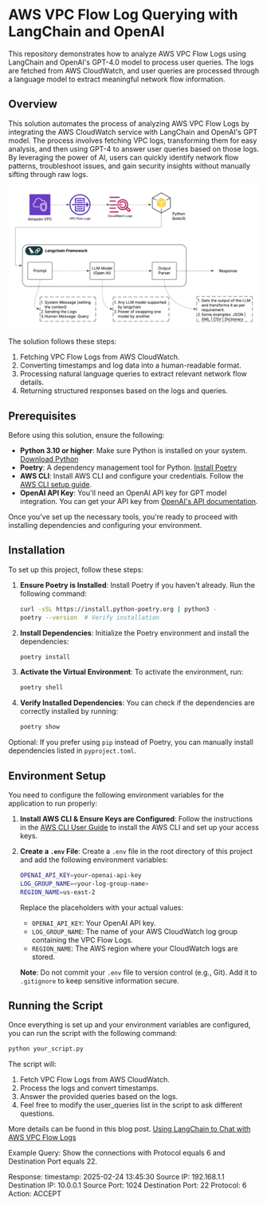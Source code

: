 # AWS VPC Flow Log Querying with LangChain and OpenAI

This repository demonstrates how to analyze AWS VPC Flow Logs using LangChain and OpenAI's GPT-4.0 model to process user queries. The logs are fetched from AWS CloudWatch, and user queries are processed through a language model to extract meaningful network flow information.

## Overview

This solution automates the process of analyzing AWS VPC Flow Logs by integrating the AWS CloudWatch service with LangChain and OpenAI's GPT model. The process involves fetching VPC logs, transforming them for easy analysis, and then using GPT-4 to answer user queries based on those logs. By leveraging the power of AI, users can quickly identify network flow patterns, troubleshoot issues, and gain security insights without manually sifting through raw logs.

![Solution Overview](images/Solution_Overview.png)


The solution follows these steps:
1. Fetching VPC Flow Logs from AWS CloudWatch.
2. Converting timestamps and log data into a human-readable format.
3. Processing natural language queries to extract relevant network flow details.
4. Returning structured responses based on the logs and queries.


## Prerequisites

Before using this solution, ensure the following:

- **Python 3.10 or higher**: Make sure Python is installed on your system. [Download Python](https://www.python.org/downloads/)
- **Poetry**: A dependency management tool for Python. [Install Poetry](https://python-poetry.org/docs/#installation)
- **AWS CLI**: Install AWS CLI and configure your credentials. Follow the [AWS CLI setup guide](https://docs.aws.amazon.com/cli/latest/userguide/getting-started-install.html).
- **OpenAI API Key**: You'll need an OpenAI API key for GPT model integration. You can get your API key from [OpenAI's API documentation](https://beta.openai.com/signup/).

Once you've set up the necessary tools, you're ready to proceed with installing dependencies and configuring your environment.


## Installation

To set up this project, follow these steps:

1. **Ensure Poetry is Installed**:
   Install Poetry if you haven't already. Run the following command:
   ```bash
   curl -sSL https://install.python-poetry.org | python3 -
   poetry --version  # Verify installation
   ```

2. **Install Dependencies**:
   Initialize the Poetry environment and install the dependencies:
   ```bash
   poetry install
   ```

3. **Activate the Virtual Environment**:
   To activate the environment, run:
   ```bash
   poetry shell
   ```

4. **Verify Installed Dependencies**:
   You can check if the dependencies are correctly installed by running:
   ```bash
   poetry show
   ```

Optional: If you prefer using `pip` instead of Poetry, you can manually install dependencies listed in `pyproject.toml`.


## Environment Setup

You need to configure the following environment variables for the application to run properly:

1. **Install AWS CLI & Ensure Keys are Configured**:
   Follow the instructions in the [AWS CLI User Guide](https://docs.aws.amazon.com/cli/latest/userguide/getting-started.html) to install the AWS CLI and set up your access keys.

2. **Create a `.env` File**:
   Create a `.env` file in the root directory of this project and add the following environment variables:
   
   ```bash
   OPENAI_API_KEY=your-openai-api-key
   LOG_GROUP_NAME=<your-log-group-name>
   REGION_NAME=us-east-2
   ```
   Replace the placeholders with your actual values:
   - `OPENAI_API_KEY`: Your OpenAI API key.
   - `LOG_GROUP_NAME`: The name of your AWS CloudWatch log group containing the VPC Flow Logs.
   - `REGION_NAME`: The AWS region where your CloudWatch logs are stored.

   **Note**: Do not commit your `.env` file to version control (e.g., Git). Add it to `.gitignore` to keep sensitive information secure.

## Running the Script

Once everything is set up and your environment variables are configured, you can run the script with the following command:

```bash
python your_script.py
```

The script will:

1. Fetch VPC Flow Logs from AWS CloudWatch.
2. Process the logs and convert timestamps.
3. Answer the provided queries based on the logs.
4. Feel free to modify the user_queries list in the script to ask different questions.

More details can be fuond in this blog post. 
[Using LangChain to Chat with AWS VPC Flow Logs](https://jamali.hashnode.dev/using-langchain-to-chat-with-aws-vpc-flow-logs)


Example Query:
Show the connections with Protocol equals 6 and Destination Port equals 22.

Response:
timestamp: 2025-02-24 13:45:30 Source IP: 192.168.1.1 Destination IP: 10.0.0.1 Source Port: 1024 Destination Port: 22 Protocol: 6 Action: ACCEPT


